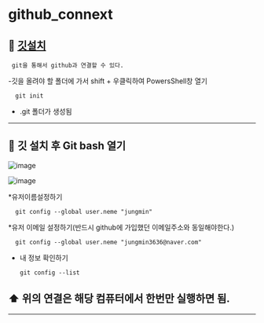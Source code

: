 # github_connext

## 🎠 [깃설치](https://git-scm.com/download/win)

     git을 통해서 github과 연결할 수 있다.      

   -깃을 올려야 할 폴더에 가서 shift + 우클릭하여 PowersShell창 열기
      
      git init 
      
      
   - .git 폴더가 생성됨   
---------------------------------

## 🎠 깃 설치 후 Git bash 열기

![image](https://user-images.githubusercontent.com/129017040/235417950-20f3d515-2abc-4341-80ea-299a9318a3ec.png)

![image](https://user-images.githubusercontent.com/129017040/235418343-beb6fb8d-9ec2-4d21-9d27-b9a586885fdb.png)

*유저이름설정하기

      git config --global user.neme "jungmin"
      
*유저 이메일 설정하기(반드시 github에 가입했던 이메일주소와 동일해야한다.)

      git config --global user.neme "jungmin3636@naver.com"
      
* 내 정보 확인하기

      git config --list 
      
      
## ⬆️ 위의 연결은 해당 컴퓨터에서 한번만 실행하면 됨.
---------------------------------------------------------


      
     
      
